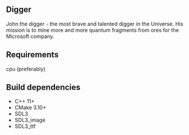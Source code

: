 ## Digger

John the digger - the most brave and talented digger in the Universe. His mission is to mine more and more quantum fragments from ores for the Microsoft company.

## Requirements

cpu (preferably)

## Build dependencies

- C++ 11+
- CMake 3.10+
- SDL3
- SDL3_image
- SDL3_ttf
